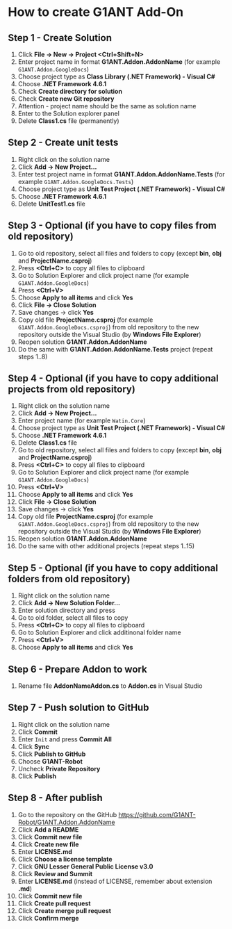 
# How to create G1ANT Add-On

## Step 1 - Create Solution

1. Click **File -> New -> Project <Ctrl+Shift+N>**
2. Enter project name in format **G1ANT.Addon.AddonName** (for example ```G1ANT.Addon.GoogleDocs```)
3. Choose project type as **Class Library (.NET Framework) - Visual C#**
4. Choose **.NET Framework 4.6.1**
5. Check **Create directory for solution**
6. Check **Create new Git repository**
7. Attention - project name should be the same as solution name
8. Enter to the Solution explorer panel
9. Delete **Class1.cs** file (permanently)

## Step 2 - Create unit tests

1. Right click on the solution name
2. Click **Add -> New Project...**
3. Enter test project name in format **G1ANT.Addon.AddonName.Tests** (for example ```G1ANT.Addon.GoogleDocs.Tests```)
4. Choose project type as **Unit Test Project (.NET Framework) - Visual C#**
5. Choose **.NET Framework 4.6.1**
6. Delete **UnitTest1.cs** file

## Step 3 - Optional (if you have to copy files from old repository)

1. Go to old repository, select all files and folders to copy (except **bin**, **obj** and **ProjectName.csproj**)
2. Press **<Ctrl+C>** to copy all files to clipboard
3. Go to Solution Explorer and click project name  (for example ```G1ANT.Addon.GoogleDocs```)
4. Press **<Ctrl+V>**
5. Choose **Apply to all items** and click **Yes**
6. Click **File -> Close Solution**
7. Save changes -> click **Yes**
8. Copy old file **ProjectName.csproj** (for example ```G1ANT.Addon.GoogleDocs.csproj```) from old repository to the new repository outside the Visual Studio (by **Windows File Explorer**)
9. Reopen solution **G1ANT.Addon.AddonName**
9. Do the same with **G1ANT.Addon.AddonName.Tests** project (repeat steps 1..8)

## Step 4 - Optional (if you have to copy additional projects from old repository)

1. Right click on the solution name
2. Click **Add -> New Project...**
3. Enter project name (for example ```Watin.Core```)
4. Choose project type as **Unit Test Project (.NET Framework) - Visual C#**
5. Choose **.NET Framework 4.6.1**
6. Delete **Class1.cs** file
7. Go to old repository, select all files and folders to copy (except **bin**, **obj** and **ProjectName.csproj**)
8. Press **<Ctrl+C>** to copy all files to clipboard
9. Go to Solution Explorer and click project name  (for example ```G1ANT.Addon.GoogleDocs```)
10. Press **<Ctrl+V>**
11. Choose **Apply to all items** and click **Yes**
12. Click **File -> Close Solution**
13. Save changes -> click **Yes**
14. Copy old file **ProjectName.csproj** (for example ```G1ANT.Addon.GoogleDocs.csproj```) from old repository to the new repository outside the Visual Studio (by **Windows File Explorer**)
15. Reopen solution **G1ANT.Addon.AddonName**
16. Do the same with other additional projects (repeat steps 1..15)

## Step 5 - Optional (if you have to copy additional folders from old repository)

1. Right click on the solution name
2. Click **Add -> New Solution Folder...**
3. Enter solution directory and press **<Enter>**
4. Go to old folder, select all files to copy
2. Press **<Ctrl+C>** to copy all files to clipboard
3. Go to Solution Explorer and click additinonal folder name
4. Press **<Ctrl+V>**
5. Choose **Apply to all items** and click **Yes**

## Step 6 - Prepare Addon to work

1. Rename file **AddonNameAddon.cs** to **Addon.cs** in Visual Studio

## Step 7 - Push solution to GitHub

1. Right click on the solution name
2. Click **Commit**
3. Enter ```Init``` and press **Commit All** 
4. Click **Sync**
5. Click **Publish to GitHub**
6. Choose **G1ANT-Robot**
7. Uncheck **Private Repository**
8. Click **Publish**

## Step 8 - After publish

1. Go to the repository on the GitHub https://github.com/G1ANT-Robot/G1ANT.Addon.AddonName
2. Click **Add a README** 
3. Click **Commit new file**
4. Click **Create new file**
5. Enter **LICENSE.md**
6. Click **Choose a license template**
7. Click **GNU Lesser General Public License v3.0**
8. Click **Review and Summit**
9. Enter **LICENSE.md** (instead of LICENSE, remember about extension **.md**)
10. Click **Commit new file**
11. Click **Create pull request**
12. Click **Create merge pull request**
13. Click **Confirm merge**
